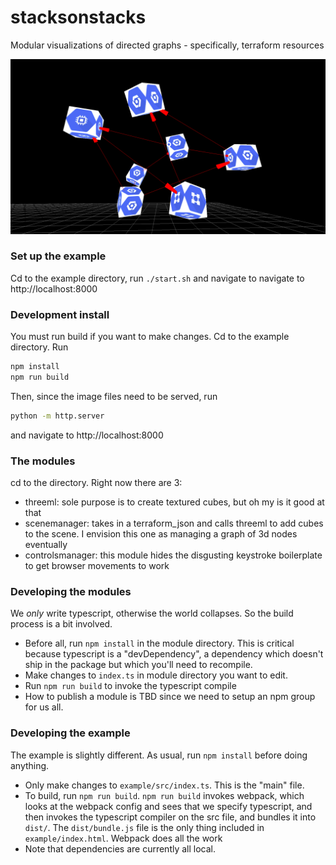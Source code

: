 # stacksonstacks

Modular visualizations of directed graphs - specifically, terraform resources

![graph with edges](./stacks-on-stacks-cover.png)

### Set up the example
Cd to the example directory, run `./start.sh` and navigate
to navigate to http://localhost:8000

### Development install
You must run build if you want to make changes. Cd to the example directory.
Run
```sh
npm install
npm run build
```
Then, since the image files need to be served, 
run
```sh
python -m http.server
```
and navigate to http://localhost:8000

### The modules
cd to the directory. Right now there are 3:
 - threeml: sole purpose is to create textured cubes, but oh my is it good at that
 - scenemanager: takes in a terraform_json and calls threeml to add cubes to the scene.
 I envision this one as managing a graph of 3d nodes eventually
 - controlsmanager: this module hides the disgusting keystroke boilerplate to get browser movements to work

### Developing the modules
We _only_ write typescript, otherwise the world collapses. So the build process is a bit involved.
 - Before all, run `npm install` in the module directory.
 This is critical because typescript is a "devDependency",
 a dependency which doesn't ship in the package but which you'll need to recompile.
 - Make changes to `index.ts` in module directory you want to edit. 
 - Run `npm run build` to invoke the typescript compile
 - How to publish a module is TBD since we need to setup an npm group for us all.

### Developing the example
The example is slightly different. As usual, run `npm install` before doing anything.
- Only make changes to `example/src/index.ts`. This is the "main" file.
- To build, run `npm run build`.
`npm run build` invokes webpack, which looks at the webpack config
and sees that we specify typescript, and then invokes the typescript compiler on the src file,
and bundles it into `dist/`. The `dist/bundle.js` file is the only thing included in `example/index.html`.
Webpack does all the work
- Note that dependencies are currently all local.
